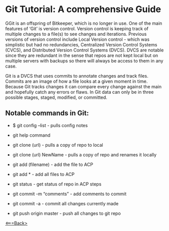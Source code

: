 # Git Tutorial: A comprehensive Guide

GGit is an offspring of Bitkeeper, which is no longer in use. One of the main features of ‘Git’ is version control. Version control is keeping track of multiple changes to a file(s) to see changes and iterations. Previous versions of version control include Local Version control - which was simplistic but had no redundancies, Centralized Version Control Systems (CVCS), and Distributed Version Control Systems (DVCS). DVCS are notable since they are redundant in the sense that repos are not kept local but on multiple servers with backups so there will always be access to them in any case.

Git is a DVCS that uses commits to annotate changes and track files. Commits are an image of how a file looks at a given moment in time. Because Git tracks changes it can compare every change against the main and hopefully catch any errors or flaws. In Git data can only be in three possible stages, staged, modified, or committed.

## Notable commands in Git:

* $ git config –list - pulls config notes

* git help command

* git clone (url) - pulls a copy of repo to local

* git clone (url) NewName - pulls a copy of repo and renames it locally

* git add (filename) - add the file to ACP

* git add * - add all files to ACP

* git status - get status of repo in ACP steps

* git commit -m “comments” - add comments to commit

* git commit -a - commit all changes currently made

* git push origin master - push all changes to git repo



[<===Back>](README.md) 
